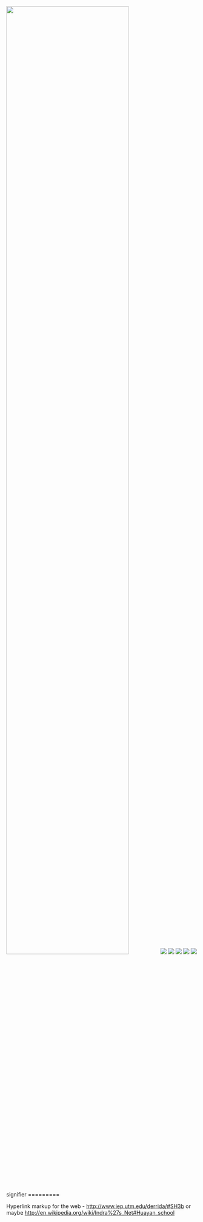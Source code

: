 <img src="https://github.com/silenter/signifier/raw/master/images/icon.png" width="80%" height="80%">
<img src="https://github.com/silenter/signifier/raw/master/images/icon.png">
<img src="https://github.com/silenter/signifier/raw/master/images/icon.png">
<img src="https://github.com/silenter/signifier/raw/master/images/icon.png">
<img src="https://github.com/silenter/signifier/raw/master/images/icon.png">
<img src="https://github.com/silenter/signifier/raw/master/images/icon.png">
signifier
=========

Hyperlink markup for the web - http://www.iep.utm.edu/derrida/#SH3b or maybe http://en.wikipedia.org/wiki/Indra%27s_Net#Huayan_school
